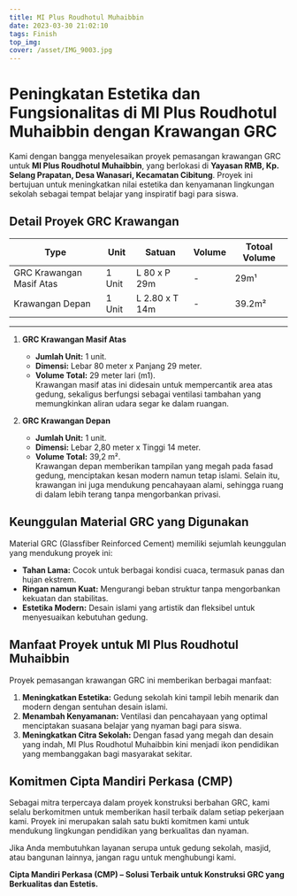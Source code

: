 ```yaml
---
title: MI Plus Roudhotul Muhaibbin
date: 2023-03-30 21:02:10
tags: Finish
top_img:
cover: /asset/IMG_9003.jpg
---
```

# **Peningkatan Estetika dan Fungsionalitas di MI Plus Roudhotul Muhaibbin dengan Krawangan GRC**  

Kami dengan bangga menyelesaikan proyek pemasangan krawangan GRC untuk **MI Plus Roudhotul Muhaibbin**, yang berlokasi di **Yayasan RMB, Kp. Selang Prapatan, Desa Wanasari, Kecamatan Cibitung**. Proyek ini bertujuan untuk meningkatkan nilai estetika dan kenyamanan lingkungan sekolah sebagai tempat belajar yang inspiratif bagi para siswa.  

## **Detail Proyek GRC Krawangan**  

|       Type      |  Unit  | Satuan |   Volume    | Totoal Volume |
| --------------- | ------ | ------ | ----------- | ------------- |
| GRC Krawangan Masif Atas | 1 Unit | L 80 x P 29m | - | 29m¹ |
| Krawangan Depan | 1 Unit | L 2.80 x T 14m | - | 39.2m² |
---

1. **GRC Krawangan Masif Atas**  
   - **Jumlah Unit:** 1 unit.  
   - **Dimensi:** Lebar 80 meter x Panjang 29 meter.  
   - **Volume Total:** 29 meter lari (m1).  
   Krawangan masif atas ini didesain untuk mempercantik area atas gedung, sekaligus berfungsi sebagai ventilasi tambahan yang memungkinkan aliran udara segar ke dalam ruangan.  

2. **GRC Krawangan Depan**  
   - **Jumlah Unit:** 1 unit.  
   - **Dimensi:** Lebar 2,80 meter x Tinggi 14 meter.  
   - **Volume Total:** 39,2 m².  
   Krawangan depan memberikan tampilan yang megah pada fasad gedung, menciptakan kesan modern namun tetap islami. Selain itu, krawangan ini juga mendukung pencahayaan alami, sehingga ruang di dalam lebih terang tanpa mengorbankan privasi.  

## **Keunggulan Material GRC yang Digunakan**  

Material GRC (Glassfiber Reinforced Cement) memiliki sejumlah keunggulan yang mendukung proyek ini:  
- **Tahan Lama:** Cocok untuk berbagai kondisi cuaca, termasuk panas dan hujan ekstrem.  
- **Ringan namun Kuat:** Mengurangi beban struktur tanpa mengorbankan kekuatan dan stabilitas.  
- **Estetika Modern:** Desain islami yang artistik dan fleksibel untuk menyesuaikan kebutuhan gedung.  

## **Manfaat Proyek untuk MI Plus Roudhotul Muhaibbin**  

Proyek pemasangan krawangan GRC ini memberikan berbagai manfaat:  
1. **Meningkatkan Estetika:** Gedung sekolah kini tampil lebih menarik dan modern dengan sentuhan desain islami.  
2. **Menambah Kenyamanan:** Ventilasi dan pencahayaan yang optimal menciptakan suasana belajar yang nyaman bagi para siswa.  
3. **Meningkatkan Citra Sekolah:** Dengan fasad yang megah dan desain yang indah, MI Plus Roudhotul Muhaibbin kini menjadi ikon pendidikan yang membanggakan bagi masyarakat sekitar.  

## **Komitmen Cipta Mandiri Perkasa (CMP)**  

Sebagai mitra terpercaya dalam proyek konstruksi berbahan GRC, kami selalu berkomitmen untuk memberikan hasil terbaik dalam setiap pekerjaan kami. Proyek ini merupakan salah satu bukti komitmen kami untuk mendukung lingkungan pendidikan yang berkualitas dan nyaman.  

Jika Anda membutuhkan layanan serupa untuk gedung sekolah, masjid, atau bangunan lainnya, jangan ragu untuk menghubungi kami.  

**Cipta Mandiri Perkasa (CMP) – Solusi Terbaik untuk Konstruksi GRC yang Berkualitas dan Estetis.**  